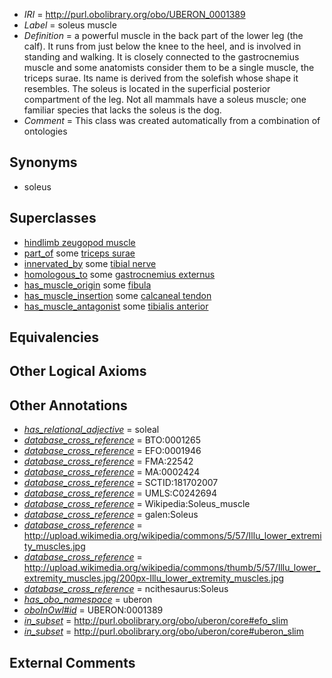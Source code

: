  * *IRI* = http://purl.obolibrary.org/obo/UBERON_0001389
 * *Label* = soleus muscle
 * *Definition* = a powerful muscle in the back part of the lower leg (the calf). It runs from just below the knee to the heel, and is involved in standing and walking. It is closely connected to the gastrocnemius muscle and some anatomists consider them to be a single muscle, the triceps surae. Its name is derived from the solefish whose shape it resembles. The soleus is located in the superficial posterior compartment of the leg. Not all mammals have a soleus muscle; one familiar species that lacks the soleus is the dog.
 * *Comment* = This class was created automatically from a combination of ontologies

## Synonyms

 * soleus

## Superclasses

 * [hindlimb zeugopod muscle](../../UBERON/56/UBERON_0004256.md)
 * [part_of](../../BFO/50/BFO_0000050.md) some [triceps surae](../../UBERON/65/UBERON_0001665.md)
 * [innervated_by](../../RO/05/RO_0002005.md) some [tibial nerve](../../UBERON/23/UBERON_0001323.md)
 * [homologous_to](../../RO/58/RO_0002158.md) some [gastrocnemius externus](../../UBERON/10/UBERON_0011910.md)
 * [has_muscle_origin](../../RO/72/RO_0002372.md) some [fibula](../../UBERON/46/UBERON_0001446.md)
 * [has_muscle_insertion](../../RO/73/RO_0002373.md) some [calcaneal tendon](../../UBERON/01/UBERON_0003701.md)
 * [has_muscle_antagonist](../../core#has/st/core#has_muscle_antagonist.md) some [tibialis anterior](../../UBERON/85/UBERON_0001385.md)

## Equivalencies


## Other Logical Axioms


## Other Annotations

 * *[has_relational_adjective](../../UBPROP/07/UBPROP_0000007.md)* = soleal
 * *[database_cross_reference](../../ef/oboInOwl#hasDbXref.md)* = BTO:0001265
 * *[database_cross_reference](../../ef/oboInOwl#hasDbXref.md)* = EFO:0001946
 * *[database_cross_reference](../../ef/oboInOwl#hasDbXref.md)* = FMA:22542
 * *[database_cross_reference](../../ef/oboInOwl#hasDbXref.md)* = MA:0002424
 * *[database_cross_reference](../../ef/oboInOwl#hasDbXref.md)* = SCTID:181702007
 * *[database_cross_reference](../../ef/oboInOwl#hasDbXref.md)* = UMLS:C0242694
 * *[database_cross_reference](../../ef/oboInOwl#hasDbXref.md)* = Wikipedia:Soleus_muscle
 * *[database_cross_reference](../../ef/oboInOwl#hasDbXref.md)* = galen:Soleus
 * *[database_cross_reference](../../ef/oboInOwl#hasDbXref.md)* = http://upload.wikimedia.org/wikipedia/commons/5/57/Illu_lower_extremity_muscles.jpg
 * *[database_cross_reference](../../ef/oboInOwl#hasDbXref.md)* = http://upload.wikimedia.org/wikipedia/commons/thumb/5/57/Illu_lower_extremity_muscles.jpg/200px-Illu_lower_extremity_muscles.jpg
 * *[database_cross_reference](../../ef/oboInOwl#hasDbXref.md)* = ncithesaurus:Soleus
 * *[has_obo_namespace](../../ce/oboInOwl#hasOBONamespace.md)* = uberon
 * *[oboInOwl#id](../../id/oboInOwl#id.md)* = UBERON:0001389
 * *[in_subset](../../et/oboInOwl#inSubset.md)* = http://purl.obolibrary.org/obo/uberon/core#efo_slim
 * *[in_subset](../../et/oboInOwl#inSubset.md)* = http://purl.obolibrary.org/obo/uberon/core#uberon_slim

## External Comments

